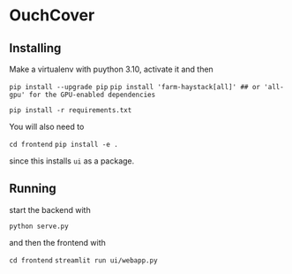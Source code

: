 # OuchCover

## Installing

Make a virtualenv with puython 3.10, activate it and then 

`pip install --upgrade pip`
`pip install 'farm-haystack[all]' ## or 'all-gpu' for the GPU-enabled dependencies`

`pip install -r requirements.txt`

You will also need to 

`cd frontend`
`pip install -e .`

since this installs `ui` as a package.

## Running

start the backend with

`python serve.py`

and then the frontend with

`cd frontend`
`streamlit run ui/webapp.py`
